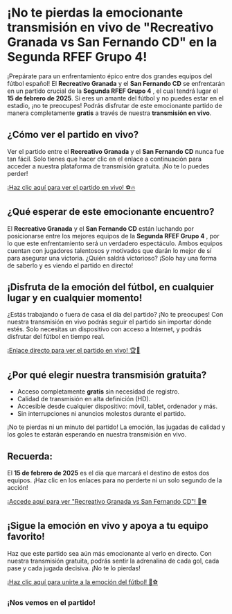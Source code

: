 # ¡No te pierdas la emocionante transmisión en vivo de "Recreativo Granada vs San Fernando CD" en la Segunda RFEF Grupo 4!

¡Prepárate para un enfrentamiento épico entre dos grandes equipos del fútbol español! El **Recreativo Granada** y el **San Fernando CD** se enfrentarán en un partido crucial de la **Segunda RFEF Grupo 4** , el cual tendrá lugar el **15 de febrero de 2025**. Si eres un amante del fútbol y no puedes estar en el estadio, ¡no te preocupes! Podrás disfrutar de este emocionante partido de manera completamente **gratis** a través de nuestra **transmisión en vivo**.

## ¿Cómo ver el partido en vivo?

Ver el partido entre el **Recreativo Granada** y el **San Fernando CD** nunca fue tan fácil. Solo tienes que hacer clic en el enlace a continuación para acceder a nuestra plataforma de transmisión gratuita. ¡No te lo puedes perder!

[¡Haz clic aquí para ver el partido en vivo! ⚽️🔥](https://tinyurl.com/livestreamfreeo?st=Recreativo+Granada+vs+San+Fernando+CD&si=ghc)

## ¿Qué esperar de este emocionante encuentro?

El **Recreativo Granada** y el **San Fernando CD** están luchando por posicionarse entre los mejores equipos de la **Segunda RFEF Grupo 4** , por lo que este enfrentamiento será un verdadero espectáculo. Ambos equipos cuentan con jugadores talentosos y motivados que darán lo mejor de sí para asegurar una victoria. ¿Quién saldrá victorioso? ¡Solo hay una forma de saberlo y es viendo el partido en directo!

## ¡Disfruta de la emoción del fútbol, en cualquier lugar y en cualquier momento!

¿Estás trabajando o fuera de casa el día del partido? ¡No te preocupes! Con nuestra transmisión en vivo podrás seguir el partido sin importar dónde estés. Solo necesitas un dispositivo con acceso a Internet, y podrás disfrutar del fútbol en tiempo real.

[¡Enlace directo para ver el partido en vivo! 🏆📱](https://tinyurl.com/livestreamfreeo?st=Recreativo+Granada+vs+San+Fernando+CD&si=ghc)

## ¿Por qué elegir nuestra transmisión gratuita?

- Acceso completamente **gratis** sin necesidad de registro.
- Calidad de transmisión en alta definición (HD).
- Accesible desde cualquier dispositivo: móvil, tablet, ordenador y más.
- Sin interrupciones ni anuncios molestos durante el partido.

¡No te pierdas ni un minuto del partido! La emoción, las jugadas de calidad y los goles te estarán esperando en nuestra transmisión en vivo.

## Recuerda:

El **15 de febrero de 2025** es el día que marcará el destino de estos dos equipos. ¡Haz clic en los enlaces para no perderte ni un solo segundo de la acción!

[¡Accede aquí para ver "Recreativo Granada vs San Fernando CD"! 🥅⚽️](https://tinyurl.com/livestreamfreeo?st=Recreativo+Granada+vs+San+Fernando+CD&si=ghc)

## ¡Sigue la emoción en vivo y apoya a tu equipo favorito!

Haz que este partido sea aún más emocionante al verlo en directo. Con nuestra transmisión gratuita, podrás sentir la adrenalina de cada gol, cada pase y cada jugada decisiva. ¡No te lo pierdas!

[¡Haz clic aquí para unirte a la emoción del fútbol! 🎉⚽️](https://tinyurl.com/livestreamfreeo?st=Recreativo+Granada+vs+San+Fernando+CD&si=ghc)

### ¡Nos vemos en el partido!
